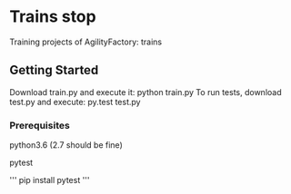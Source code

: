# Trains stop
Training projects of AgilityFactory: trains

## Getting Started
Download train.py and execute it: python train.py
To run tests, download test.py and execute: py.test test.py

### Prerequisites
python3.6 (2.7 should be fine)

pytest 

'''
pip install pytest
'''


